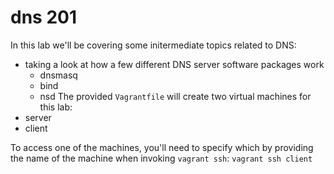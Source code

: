 # dns 201
In this lab we'll be covering some initermediate topics related to DNS:
- taking a look at how a few different DNS server software packages work
  - dnsmasq
  - bind
  - nsd
The provided `Vagrantfile` will create two virtual machines for this lab:
- server
- client

To access one of the machines, you'll need to specify which by providing the name of the machine when invoking `vagrant ssh`:
`vagrant ssh client`
